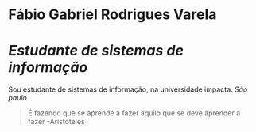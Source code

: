 # Fábio Gabriel Rodrigues Varela
# _Estudante de sistemas de informação_

Sou estudante de sistemas de informação, na universidade impacta.
_São paulo_


>É fazendo que se aprende a fazer aquilo que se deve aprender a fazer
-Aristóteles
